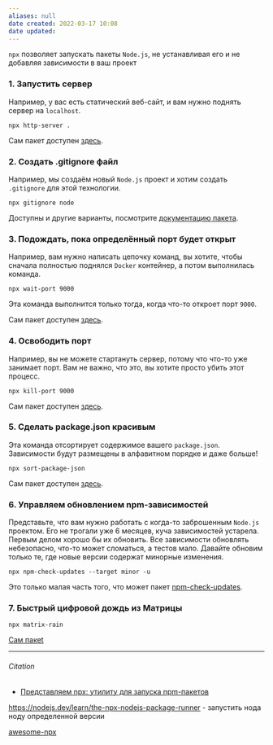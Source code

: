 ```yaml
---
aliases: null
date created: 2022-03-17 10:08
date updated:
---
```


`npx` позволяет запускать пакеты `Node.js`, не устанавливая его и не добавляя зависимости в ваш проект

### 1. Запустить сервер

Например, у вас есть статический веб-сайт, и вам нужно поднять сервер на `localhost`.

```clike
npx http-server .
```

Сам пакет доступен [здесь](https://github.com/http-party/http-server).

### 2. Создать .gitignore файл

Например, мы создаём новый `Node.js` проект и хотим создать `.gitignore` для этой технологии.

```clike
npx gitignore node
```

Доступны и другие варианты, посмотрите [документацию пакета](https://github.com/msfeldstein/gitignore).

### 3. Подождать, пока определённый порт будет открыт

Например, вам нужно написать цепочку команд, вы хотите, чтобы сначала полностью поднялся `Docker` контейнер, а потом выполнилась команда.

```clike
npx wait-port 9000
```

Эта команда выполнится только тогда, когда что-то откроет порт `9000`.

Сам пакет доступен [здесь](https://github.com/dwmkerr/wait-port).

### 4. Освободить порт

Например, вы не можете стартануть сервер, потому что что-то уже занимает порт. Вам не важно, что это, вы хотите просто убить этот процесс.

```clike
npx kill-port 9000
```

Сам пакет доступен [здесь](https://github.com/tiaanduplessis/kill-port).

### 5. Сделать package.json красивым

Эта команда отсортирует содержимое вашего `package.json`. Зависимости будут размещены в алфавитном порядке и даже больше!

```clike
npx sort-package-json
```

Сам пакет доступен [здесь](https://github.com/keithamus/sort-package-json).

### 6. Управляем обновлением npm-зависимостей

Представьте, что вам нужно работать с когда-то заброшенным `Node.js` проектом. Его не трогали уже 6 месяцев, куча зависимостей устарела. Первым делом хорошо бы их обновить. Все зависимости обновлять небезопасно, что-то может сломаться, а тестов мало. Давайте обновим только те, где новые версии содержат минорные изменения.

```clike
npx npm-check-updates --target minor -u
```

Это только малая часть того, что может пакет [npm-check-updates](https://github.com/raineorshine/npm-check-updates).

### 7. Быстрый цифровой дождь из Матрицы

```clike
npx matrix-rain
```

[Сам пакеt](https://github.com/nojvek/matrix-rain)


---

###### Citation

- [Представляем npx: утилиту для запуска npm-пакетов](https://medium.com/devschacht/introducing-npx-an-npm-package-runner-a72a658cd9e6)

https://nodejs.dev/learn/the-npx-nodejs-package-runner - запустить нода ноду определенной версии

[awesome-npx](https://github.com/junosuarez/awesome-npx)
